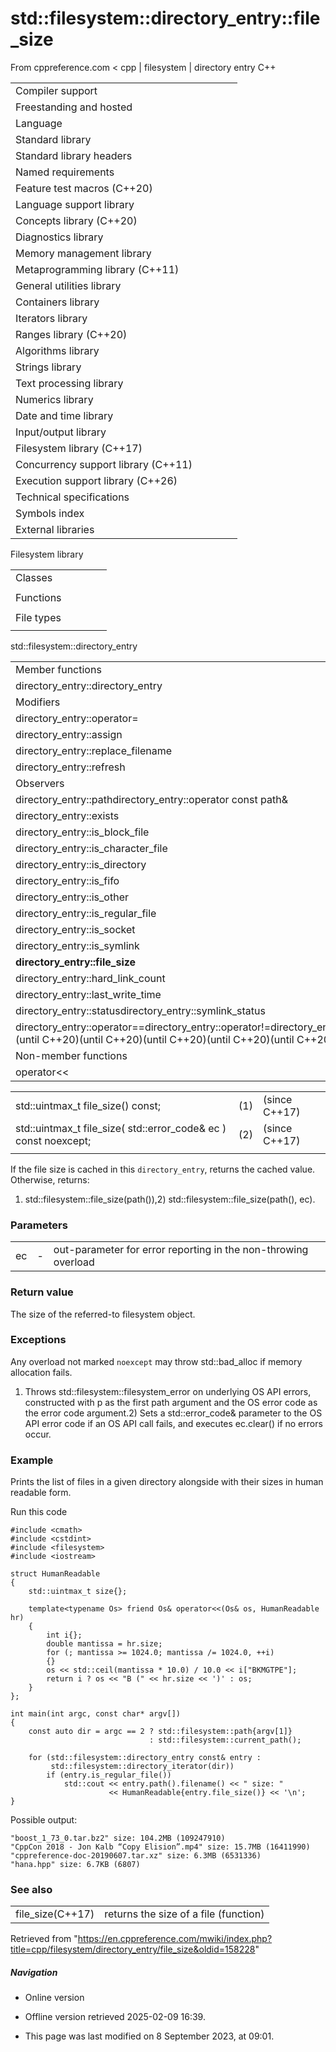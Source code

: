 # std::filesystem::directory_entry::file_size

From cppreference.com
< cpp‎ | filesystem‎ | directory entry
C++

|  |  |  |  |  |
| --- | --- | --- | --- | --- |
| Compiler support | | | | |
| Freestanding and hosted | | | | |
| Language | | | | |
| Standard library | | | | |
| Standard library headers | | | | |
| Named requirements | | | | |
| Feature test macros (C++20) | | | | |
| Language support library | | | | |
| Concepts library (C++20) | | | | |
| Diagnostics library | | | | |
| Memory management library | | | | |
| Metaprogramming library (C++11) | | | | |
| General utilities library | | | | |
| Containers library | | | | |
| Iterators library | | | | |
| Ranges library (C++20) | | | | |
| Algorithms library | | | | |
| Strings library | | | | |
| Text processing library | | | | |
| Numerics library | | | | |
| Date and time library | | | | |
| Input/output library | | | | |
| Filesystem library (C++17) | | | | |
| Concurrency support library (C++11) | | | | |
| Execution support library (C++26) | | | | |
| Technical specifications | | | | |
| Symbols index | | | | |
| External libraries | | | | |

Filesystem library

|  |  |  |  |  |
| --- | --- | --- | --- | --- |
| Classes | | | | |
| |  |  |  |  |  | | --- | --- | --- | --- | --- | | filesystem::path | | | | | | filesystem::filesystem_error | | | | | | filesystem::directory_entry | | | | | | filesystem::directory_iterator | | | | | | filesystem::recursive_directory_iterator | | | | | | filesystem::file_status | | | | | | filesystem::space_info | | | | | | |  |  |  |  |  | | --- | --- | --- | --- | --- | | filesystem::file_type | | | | | | filesystem::file_time_type | | | | | | filesystem::perms | | | | | | filesystem::perm_options | | | | | | filesystem::copy_options | | | | | | filesystem::directory_options | | | | | |
| Functions | | | | |
| |  |  |  |  |  | | --- | --- | --- | --- | --- | | filesystem::absolute | | | | | | filesystem::canonicalfilesystem::weakly_canonical | | | | | | filesystem::relativefilesystem::proximate | | | | | | filesystem::copy | | | | | | filesystem::copy_file | | | | | | filesystem::copy_symlink | | | | | | filesystem::create_directory filesystem::create_directories | | | | | | filesystem::create_hard_link | | | | | | filesystem::create_symlink filesystem::create_directory_symlink | | | | | | filesystem::current_path | | | | | | filesystem::temp_directory_path | | | | | | |  |  |  |  |  | | --- | --- | --- | --- | --- | | filesystem::exists | | | | | | filesystem::equivalent | | | | | | filesystem::file_size | | | | | | filesystem::hard_link_count | | | | | | filesystem::last_write_time | | | | | | filesystem::permissions | | | | | | filesystem::read_symlink | | | | | | filesystem::remove filesystem::remove_all | | | | | | filesystem::rename | | | | | | filesystem::resize_file | | | | | | filesystem::space | | | | | | filesystem::status filesystem::symlink_status | | | | | |
| File types | | | | |
| |  |  |  |  |  | | --- | --- | --- | --- | --- | | filesystem::is_block_file | | | | | | filesystem::is_character_file | | | | | | filesystem::is_directory | | | | | | filesystem::is_empty | | | | | | filesystem::status_known | | | | | | |  |  |  |  |  | | --- | --- | --- | --- | --- | | filesystem::is_fifo | | | | | | filesystem::is_other | | | | | | filesystem::is_regular_file | | | | | | filesystem::is_socket | | | | | | filesystem::is_symlink | | | | | |

std::filesystem::directory_entry

|  |  |  |  |  |
| --- | --- | --- | --- | --- |
| Member functions | | | | |
| directory_entry::directory_entry | | | | |
| Modifiers | | | | |
| directory_entry::operator= | | | | |
| directory_entry::assign | | | | |
| directory_entry::replace_filename | | | | |
| directory_entry::refresh | | | | |
| Observers | | | | |
| directory_entry::pathdirectory_entry::operator const path& | | | | |
| directory_entry::exists | | | | |
| directory_entry::is_block_file | | | | |
| directory_entry::is_character_file | | | | |
| directory_entry::is_directory | | | | |
| directory_entry::is_fifo | | | | |
| directory_entry::is_other | | | | |
| directory_entry::is_regular_file | | | | |
| directory_entry::is_socket | | | | |
| directory_entry::is_symlink | | | | |
| ****directory_entry::file_size**** | | | | |
| directory_entry::hard_link_count | | | | |
| directory_entry::last_write_time | | | | |
| directory_entry::statusdirectory_entry::symlink_status | | | | |
| directory_entry::operator==directory_entry::operator!=directory_entry::operator<directory_entry::operator>directory_entry::operator<=directory_entry::operator>=directory_entry::operator<=>(until C++20)(until C++20)(until C++20)(until C++20)(until C++20)(C++20) | | | | |
| Non-member functions | | | | |
| operator<< | | | | |

|  |  |  |
| --- | --- | --- |
| std::uintmax_t file_size() const; | (1) | (since C++17) |
| std::uintmax_t file_size( std::error_code& ec ) const noexcept; | (2) | (since C++17) |
|  |  |  |

If the file size is cached in this `directory_entry`, returns the cached value. Otherwise, returns:

1) std::filesystem::file_size(path()),2) std::filesystem::file_size(path(), ec).

### Parameters

|  |  |  |
| --- | --- | --- |
| ec | - | out-parameter for error reporting in the non-throwing overload |

### Return value

The size of the referred-to filesystem object.

### Exceptions

Any overload not marked `noexcept` may throw std::bad_alloc if memory allocation fails.

1) Throws std::filesystem::filesystem_error on underlying OS API errors, constructed with p as the first path argument and the OS error code as the error code argument.2) Sets a std::error_code& parameter to the OS API error code if an OS API call fails, and executes ec.clear() if no errors occur.

### Example

Prints the list of files in a given directory alongside with their sizes in human readable form.

Run this code

```
#include <cmath>
#include <cstdint>
#include <filesystem>
#include <iostream>
 
struct HumanReadable
{
    std::uintmax_t size{};
 
    template<typename Os> friend Os& operator<<(Os& os, HumanReadable hr)
    {
        int i{};
        double mantissa = hr.size;
        for (; mantissa >= 1024.0; mantissa /= 1024.0, ++i)
        {}
        os << std::ceil(mantissa * 10.0) / 10.0 << i["BKMGTPE"];
        return i ? os << "B (" << hr.size << ')' : os;
    }
};
 
int main(int argc, const char* argv[])
{
    const auto dir = argc == 2 ? std::filesystem::path{argv[1]}
                               : std::filesystem::current_path();
 
    for (std::filesystem::directory_entry const& entry : 
         std::filesystem::directory_iterator(dir))
        if (entry.is_regular_file())
            std::cout << entry.path().filename() << " size: "
                      << HumanReadable{entry.file_size()} << '\n';
}

```

Possible output:

```
"boost_1_73_0.tar.bz2" size: 104.2MB (109247910)
"CppCon 2018 - Jon Kalb “Copy Elision”.mp4" size: 15.7MB (16411990)
"cppreference-doc-20190607.tar.xz" size: 6.3MB (6531336)
"hana.hpp" size: 6.7KB (6807)

```

### See also

|  |  |
| --- | --- |
| file_size(C++17) | returns the size of a file   (function) |

Retrieved from "<https://en.cppreference.com/mwiki/index.php?title=cpp/filesystem/directory_entry/file_size&oldid=158228>"

##### Navigation

- Online version
- Offline version retrieved 2025-02-09 16:39.

- This page was last modified on 8 September 2023, at 09:01.